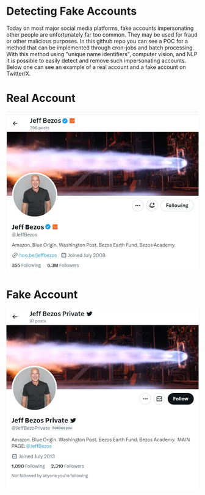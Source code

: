 # Detecting Fake Accounts
Today on most major social media platforms, fake accounts impersonating other people are unfortunately far too common. They may be used for fraud or other malicious purposes. In this github repo you can see a POC for a method that can be implemented through cron-jobs and batch processing. With this method using "unique name identifiers", computer vision, and NLP it is possible to easily detect and remove such impersonating accounts. Below one can see an example of a real account and a fake account on Twitter/X.

# Real Account
![image](https://github.com/tomwillcode/Detecting_Fake_Accounts/blob/master/Resources/Real_Jeff_Bezos.jpg)

# Fake Account
![image](https://github.com/tomwillcode/Detecting_Fake_Accounts/blob/master/Resources/Fake_Jeff_Bezos.jpg)
